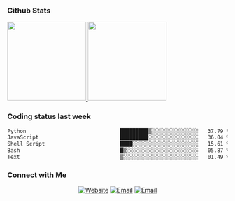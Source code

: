 
### Github Stats

<a href="https://github.com/lileixuan">
  <img height="180em" src="https://github-readme-stats.vercel.app/api?username=lileixuan&theme=buefy&show_icons=true" />
  <img height="180em" src="https://github-readme-stats.vercel.app/api/top-langs/?username=lileixuan&theme=buefy&layout=compact" />
</a>

### Coding status last week 

<!--START_SECTION:waka-->

```txt
Python                              █████████▒░░░░░░░░░░░░░░░   37.79 %
JavaScript                          █████████░░░░░░░░░░░░░░░░   36.04 %
Shell Script                        ████░░░░░░░░░░░░░░░░░░░░░   15.61 %
Bash                                █▒░░░░░░░░░░░░░░░░░░░░░░░   05.87 %
Text                                ▒░░░░░░░░░░░░░░░░░░░░░░░░   01.49 %
```

<!--END_SECTION:waka-->

### Connect with Me 

<p align="center">
<a href="https://www.koomu.cn/"><img alt="Website" src="https://img.shields.io/badge/Website-www.koomu.cn-blue?style=flat-square&logo=google-chrome"></a>
<a href="mailto:lileixuan@gmail.com"><img alt="Email" src="https://img.shields.io/badge/Email-lileixuan@gmail.com-blue?style=flat-square&logo=gmail"></a>
<a href="https://www.koomu.cn/rss/"><img alt="Email" src="https://img.shields.io/badge/RSS-www.koomu.cn%2Frss%2F-blue?style=flat-square&logo=rss"></a>


</p>
